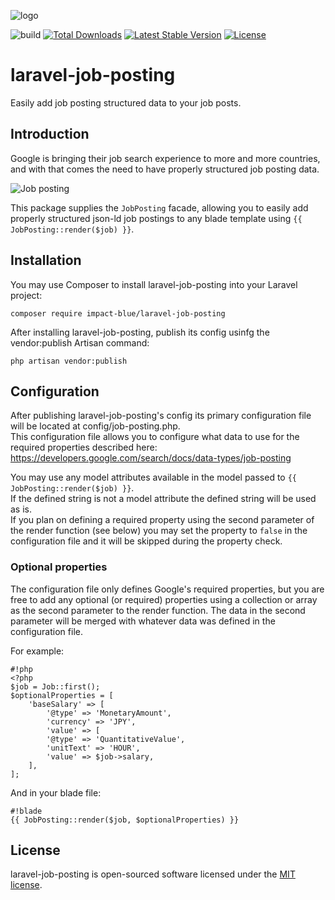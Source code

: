 ![logo](https://impact-blue.co.jp/img/nav_logo.png)

![build](https://img.shields.io/bitbucket/pipelines/ib_developers/laravel-job-posting.svg) [![Total Downloads](https://poser.pugx.org/impact-blue/laravel-job-posting/downloads)](https://packagist.org/packages/impact-blue/laravel-job-posting) [![Latest Stable Version](https://poser.pugx.org/impact-blue/laravel-job-posting/version)](https://packagist.org/packages/impact-blue/laravel-job-posting) [![License](https://poser.pugx.org/impact-blue/laravel-job-posting/license)](https://packagist.org/packages/impact-blue/laravel-job-posting)

# laravel-job-posting
Easily add job posting structured data to your job posts.

## Introduction
Google is bringing their job search experience to more and more countries, and with that comes the need to have properly structured job posting data.  

![Job posting](https://developers.google.com/search/docs/data-types/images/jobs-search-ui.png)

This package supplies the `JobPosting` facade, allowing you to easily add properly structured json-ld job postings to any blade template using `{{ JobPosting::render($job) }}`.

## Installation
You may use Composer to install laravel-job-posting into your Laravel project:
	
	composer require impact-blue/laravel-job-posting

After installing laravel-job-posting, publish its config usinfg the vendor:publish Artisan command:

	php artisan vendor:publish
	
## Configuration
After publishing laravel-job-posting's config its primary configuration file will be located at config/job-posting.php.  
This configuration file allows you to configure what data to use for the required properties described here:  
https://developers.google.com/search/docs/data-types/job-posting

You may use any model attributes available in the model passed to `{{ JobPosting::render($job) }}`.  
If the defined string is not a model attribute the defined string will be used as is.  
If you plan on defining a required property using the second parameter of the render function (see below) you may set the property to `false` in the configuration file and it will be skipped during the property check.

### Optional properties

The configuration file only defines Google's required properties, but you are free to add any optional (or required) properties using a collection or array as the second parameter to the render function.
The data in the second parameter will be merged with whatever data was defined in the configuration file.

For example:
```
#!php
<?php
$job = Job::first();
$optionalProperties = [
    'baseSalary' => [
        '@type' => 'MonetaryAmount',
        'currency' => 'JPY',
        'value' => [
        '@type' => 'QuantitativeValue',
        'unitText' => 'HOUR',
		'value' => $job->salary,
    ],
];
```

And in your blade file:
```
#!blade
{{ JobPosting::render($job, $optionalProperties) }}
```

## License
laravel-job-posting is open-sourced software licensed under the [MIT license](https://opensource.org/licenses/MIT).
